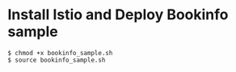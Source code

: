 # Install Istio and Deploy Bookinfo sample
```
$ chmod +x bookinfo_sample.sh
$ source bookinfo_sample.sh
```
